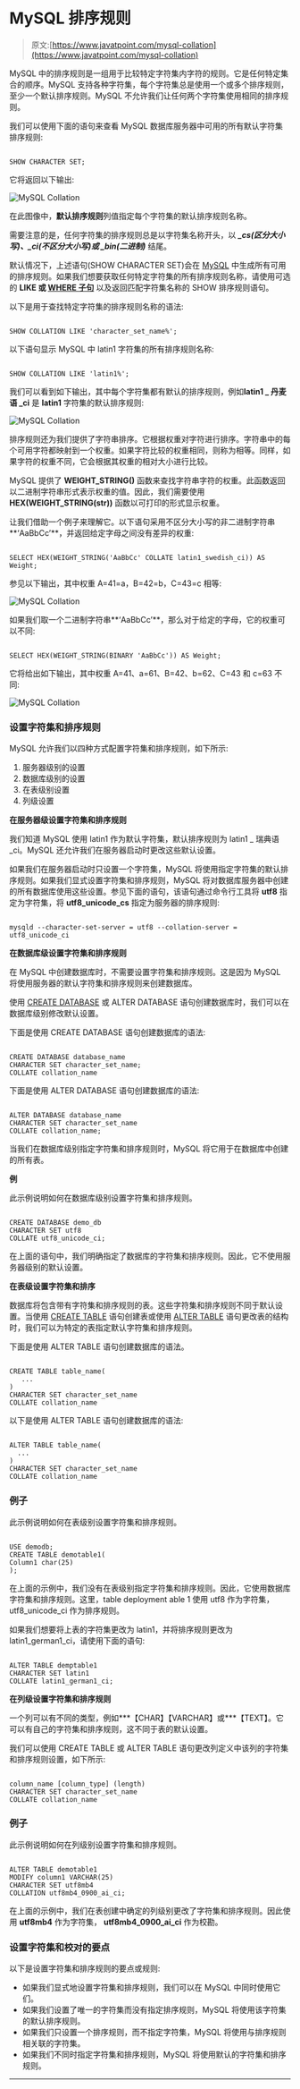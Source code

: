 # MySQL 排序规则

> 原文:[https://www.javatpoint.com/mysql-collation](https://www.javatpoint.com/mysql-collation)

MySQL 中的排序规则是一组用于比较特定字符集内字符的规则。它是任何特定集合的顺序。MySQL 支持各种字符集，每个字符集总是使用一个或多个排序规则，至少一个默认排序规则。MySQL 不允许我们让任何两个字符集使用相同的排序规则。

我们可以使用下面的语句来查看 MySQL 数据库服务器中可用的所有默认字符集排序规则:

```

SHOW CHARACTER SET;

```

它将返回以下输出:

![MySQL Collation](../Images/7963869313d3af68b9bcca1bdc3618a3.png)

在此图像中，**默认排序规则**列值指定每个字符集的默认排序规则名称。

需要注意的是，任何字符集的排序规则总是以字符集名称开头，以 ***_cs(区分大小写)、_ci(不区分大小写)或 _bin(二进制)*** 结尾。

默认情况下，上述语句(SHOW CHARACTER SET)会在 [MySQL](https://www.javatpoint.com/mysql-tutorial) 中生成所有可用的排序规则。如果我们想要获取任何特定字符集的所有排序规则名称，请使用可选的 **LIKE 或 [WHERE 子句](https://www.javatpoint.com/mysql-where)** 以及返回匹配字符集名称的 SHOW 排序规则语句。

以下是用于查找特定字符集的排序规则名称的语法:

```

SHOW COLLATION LIKE 'character_set_name%';

```

以下语句显示 MySQL 中 latin1 字符集的所有排序规则名称:

```

SHOW COLLATION LIKE 'latin1%';

```

我们可以看到如下输出，其中每个字符集都有默认的排序规则，例如**latin1 _ 丹麦语 _ci** 是 **latin1** 字符集的默认排序规则:

![MySQL Collation](../Images/8f3f25ccd8ec47a77f3154740151a32d.png)

排序规则还为我们提供了字符串排序。它根据权重对字符进行排序。字符串中的每个可用字符都映射到一个权重。如果字符比较的权重相同，则称为相等。同样，如果字符的权重不同，它会根据其权重的相对大小进行比较。

MySQL 提供了 **WEIGHT_STRING()** 函数来查找字符串字符的权重。此函数返回以二进制字符串形式表示权重的值。因此，我们需要使用 **HEX(WEIGHT_STRING(str))** 函数以可打印的形式显示权重。

让我们借助一个例子来理解它。以下语句采用不区分大小写的非二进制字符串**‘AaBbCc’**，并返回给定字母之间没有差异的权重:

```

SELECT HEX(WEIGHT_STRING('AaBbCc' COLLATE latin1_swedish_ci)) AS Weight;

```

参见以下输出，其中权重 A=41=a，B=42=b，C=43=c 相等:

![MySQL Collation](../Images/65f64bc8ce886702ac35982162a6a59a.png)

如果我们取一个二进制字符串**‘AaBbCc’**，那么对于给定的字母，它的权重可以不同:

```

SELECT HEX(WEIGHT_STRING(BINARY 'AaBbCc')) AS Weight;

```

它将给出如下输出，其中权重 A=41、a=61、B=42、b=62、C=43 和 c=63 不同:

![MySQL Collation](../Images/d679b8bcb3a8755b9a29a1c4924677a6.png)

### 设置字符集和排序规则

MySQL 允许我们以四种方式配置字符集和排序规则，如下所示:

1.  服务器级别的设置
2.  数据库级别的设置
3.  在表级别设置
4.  列级设置

**在服务器级设置字符集和排序规则**

我们知道 MySQL 使用 latin1 作为默认字符集，默认排序规则为 latin1 _ 瑞典语 _ci。MySQL 还允许我们在服务器启动时更改这些默认设置。

如果我们在服务器启动时只设置一个字符集，MySQL 将使用指定字符集的默认排序规则。如果我们显式设置字符集和排序规则，MySQL 将对数据库服务器中创建的所有数据库使用这些设置。参见下面的语句，该语句通过命令行工具将 **utf8** 指定为字符集，将 **utf8_unicode_cs** 指定为服务器的排序规则:

```

mysqld --character-set-server = utf8 --collation-server = utf8_unicode_ci

```

**在数据库级设置字符集和排序规则**

在 MySQL 中创建数据库时，不需要设置字符集和排序规则。这是因为 MySQL 将使用服务器的默认字符集和排序规则来创建数据库。

使用 [CREATE DATABASE](https://www.javatpoint.com/mysql-create-database) 或 ALTER DATABASE 语句创建数据库时，我们可以在数据库级别修改默认设置。

下面是使用 CREATE DATABASE 语句创建数据库的语法:

```

CREATE DATABASE database_name
CHARACTER SET character_set_name;
COLLATE collation_name

```

下面是使用 ALTER DATABASE 语句创建数据库的语法:

```

ALTER DATABASE database_name
CHARACTER SET character_set_name
COLLATE collation_name;

```

当我们在数据库级别指定字符集和排序规则时，MySQL 将它用于在数据库中创建的所有表。

**例**

此示例说明如何在数据库级别设置字符集和排序规则。

```

CREATE DATABASE demo_db
CHARACTER SET utf8
COLLATE utf8_unicode_ci;

```

在上面的语句中，我们明确指定了数据库的字符集和排序规则。因此，它不使用服务器级别的默认设置。

**在表级设置字符集和排序**

数据库将包含带有字符集和排序规则的表。这些字符集和排序规则不同于默认设置。当使用 [CREATE TABLE](https://www.javatpoint.com/mysql-create-table) 语句创建表或使用 [ALTER TABLE](https://www.javatpoint.com/mysql-alter-table) 语句更改表的结构时，我们可以为特定的表指定默认字符集和排序规则。

下面是使用 ALTER TABLE 语句创建数据库的语法。

```

CREATE TABLE table_name(
   ...
)
CHARACTER SET character_set_name
COLLATE collation_name

```

以下是使用 ALTER TABLE 语句创建数据库的语法:

```

ALTER TABLE table_name(
  ...
)
CHARACTER SET character_set_name
COLLATE collation_name

```

### 例子

此示例说明如何在表级别设置字符集和排序规则。

```

USE demodb; 
CREATE TABLE demotable1(
Column1 char(25)
);

```

在上面的示例中，我们没有在表级别指定字符集和排序规则。因此，它使用数据库字符集和排序规则。这里，table deployment able 1 使用 utf8 作为字符集，utf8_unicode_ci 作为排序规则。

如果我们想要将上表的字符集更改为 latin1，并将排序规则更改为 latin1_german1_ci，请使用下面的语句:

```

ALTER TABLE demptable1
CHARACTER SET latin1
COLLATE latin1_german1_ci;

```

**在列级设置字符集和排序规则**

一个列可以有不同的类型，例如***【CHAR】【VARCHAR】或***【TEXT】。它可以有自己的字符集和排序规则，这不同于表的默认设置。

我们可以使用 CREATE TABLE 或 ALTER TABLE 语句更改列定义中该列的字符集和排序规则设置，如下所示:

```

column_name [column_type] (length)
CHARACTER SET character_set_name
COLLATE collation_name

```

### 例子

此示例说明如何在列级别设置字符集和排序规则。

```

ALTER TABLE demotable1
MODIFY column1 VARCHAR(25)
CHARACTER SET utf8mb4
COLLATION utf8mb4_0900_ai_ci;

```

在上面的示例中，我们在表创建中确定的列级别更改了字符集和排序规则。因此使用 **utf8mb4** 作为字符集， **utf8mb4_0900_ai_ci** 作为校勘。

### 设置字符集和校对的要点

以下是设置字符集和排序规则的要点或规则:

*   如果我们显式地设置字符集和排序规则，我们可以在 MySQL 中同时使用它们。
*   如果我们设置了唯一的字符集而没有指定排序规则，MySQL 将使用该字符集的默认排序规则。
*   如果我们只设置一个排序规则，而不指定字符集，MySQL 将使用与排序规则相关联的字符集。
*   如果我们不同时指定字符集和排序规则，MySQL 将使用默认的字符集和排序规则。

* * *